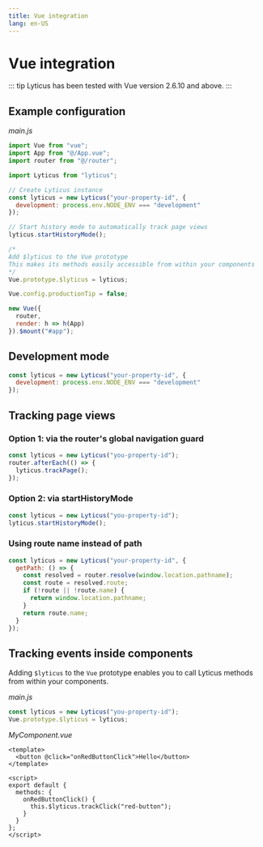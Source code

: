 ```yaml
---
title: Vue integration
lang: en-US
---
```


# Vue integration

::: tip
Lyticus has been tested with Vue version 2.6.10 and above.
:::

## Example configuration

_main.js_

```javascript
import Vue from "vue";
import App from "@/App.vue";
import router from "@/router";

import Lyticus from "lyticus";

// Create Lyticus instance
const lyticus = new Lyticus("your-property-id", {
  development: process.env.NODE_ENV === "development"
});

// Start history mode to automatically track page views
lyticus.startHistoryMode();

/*
Add $lyticus to the Vue prototype
This makes its methods easily accessible from within your components
*/
Vue.prototype.$lyticus = lyticus;

Vue.config.productionTip = false;

new Vue({
  router,
  render: h => h(App)
}).$mount("#app");
```

## Development mode

```javascript
const lyticus = new Lyticus("your-property-id", {
  development: process.env.NODE_ENV === "development"
});
```

## Tracking page views

### Option 1: via the router's global navigation guard

```javascript
const lyticus = new Lyticus("you-property-id");
router.afterEach(() => {
  lyticus.trackPage();
});
```

### Option 2: via startHistoryMode

```javascript
const lyticus = new Lyticus("you-property-id");
lyticus.startHistoryMode();
```

### Using route name instead of path

```javascript
const lyticus = new Lyticus("your-property-id", {
  getPath: () => {
    const resolved = router.resolve(window.location.pathname);
    const route = resolved.route;
    if (!route || !route.name) {
      return window.location.pathname;
    }
    return route.name;
  }
});
```

## Tracking events inside components

Adding `$lyticus` to the `Vue` prototype enables you to call Lyticus methods from within your components.

_main.js_

```javascript
const lyticus = new Lyticus("you-property-id");
Vue.prototype.$lyticus = lyticus;
```

_MyComponent.vue_

```vue
<template>
  <button @click="onRedButtonClick">Hello</button>
</template>

<script>
export default {
  methods: {
    onRedButtonClick() {
      this.$lyticus.trackClick("red-button");
    }
  }
};
</script>
```
